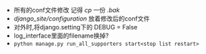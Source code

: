 * 所有的conf文件修改 记得 *cp* 一份 *.bak*
* *django_site/configuration* 放着修改后的conf文件
* 对外时,将django.setting下的 DEBUG = False
* log_interface里面的filename换掉?
* ```python manage.py run_all_supporters start<stop list restart>```